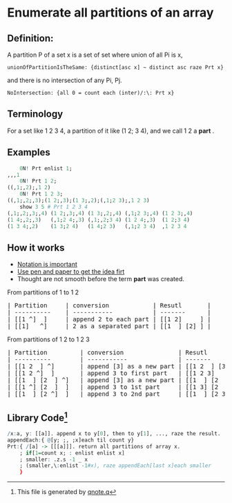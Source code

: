 # Enumerate all partitions of an array

## Definition:

A partition P of a set x is a set of set where union of all Pi is x,

    unionOfPartitionIsTheSame: {distinct[asc x] ~ distinct asc raze Prt x}

and there is no intersection of any Pi, Pj.

    NoIntersection: {all 0 = count each (inter)/:\: Prt x}

## Terminology
For a set like 1 2 3 4, a partition of it like (1 2; 3 4), and we call 1 2 a **part** .

## Examples
~~~q
    0N! Prt enlist 1;
,,,1
    0N! Prt 1 2;
((,1;,2);,1 2)
    0N! Prt 1 2 3;
((,1;,2;,3);(1 2;,3);(1 3;,2);(,1;2 3);,1 2 3)
    show 3 5 # Prt 1 2 3 4
(,1;,2;,3;,4) (1 2;,3;,4) (1 3;,2;,4) (,1;2 3;,4) (1 2 3;,4)
(1 4;,2;,3)   (,1;2 4;,3) (,1;,2;3 4) (1 2 4;,3)  (1 2;3 4) 
(1 3 4;,2)    (1 3;2 4)   (1 4;2 3)   (,1;2 3 4)  ,1 2 3 4  
~~~

## How it works
* [Notation is important](../1meth/1notation.md)
* [Use pen and paper to get the idea firt](../1meth/2_prefer_pen_paper.md)
* Thought are not smooth before the term **part** was created.

From partitions of 1 to 1 2
<pre>
| Partition     | conversion            | Resutl       |
| ----------    | -----------           | -------      |
| [[1 ^]  ]     | append 2 to each part | [[1 2]     ] |
| [[1]   ^]     | 2 as a separated part | [[1  ] [2] ] |
</pre>
From partitions of 1 2 to 1 2 3
<pre>
| Partition         | conversion               | Resutl              |
| ----------        | -----------              | -------             |
| [[1 2  ] ^]       | append [3] as a new part | [[1 2  ] [3]]       |
| [[1 2 ^]  ]       | append 3 to first part   | [[1 2 3]    ]       |
| [[1  ] [2  ] ^]   | append [3] as a new part | [[1  ] [2  ] [3] ]  |
| [[1 ^] [2  ]  ]   | append 3 to 1st part     | [[1 3] [2  ]     ]  |
| [[1  ] [2 ^]  ]   | append 3 to 2nd part     | [[1  ] [2 3]     ]  |
</pre>

## Library Code[^1]
~~~q
/x:a, y: [[a]]. append x to y[0], then to y[1], ..., raze the result.
appendEach:{ @[y; ;, ;x]each til count y}
Prt:{ /[a] -> [[[a]]]. return all partitions of array x.
    ; if[1=count x; : enlist enlist x]
    ; smaller: .z.s -1 _ x
    ; (smaller,\:enlist -1#x), raze appendEach[last x]each smaller
    }
~~~

[^1]: This file is generated by [qnote.q](https://github.com/co-dh/qnote)
